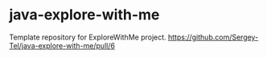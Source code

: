 # java-explore-with-me
Template repository for ExploreWithMe project.
https://github.com/Sergey-Tel/java-explore-with-me/pull/6
